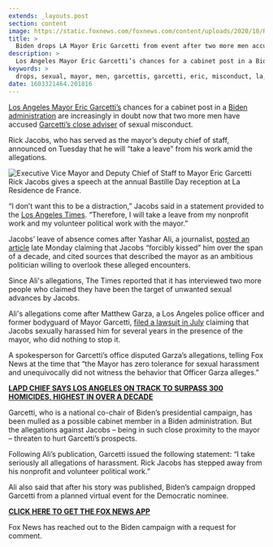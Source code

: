 ```yaml
--- 
extends: _layouts.post 
section: content 
image: https://static.foxnews.com/foxnews.com/content/uploads/2020/10/Rick-Jacobs-GETTY.jpg 
title: > 
  Biden drops LA Mayor Eric Garcetti from event after two more men accuse close adviser of sexual misconduct 
description: > 
  Los Angeles Mayor Eric Garcetti’s chances for a cabinet post in a Biden administration are increasingly in doubt now that two more men have accused Garcetti’s close adviser of sexual misconduct.Rick Jacobs, who has served as the mayor’s deputy chief of staff, announced on Tuesday that he will “take a leave” from his work amid the allegations.“I don’t want this to be a distraction,” Jacobs said in a statement provided to the Los Angeles Times.But the allegations against Jacobs – being in such close proximity to the mayor – threaten to hurt Garcetti’s prospects.CLICK HERE TO GET THE FOX NEWS APPFox News has reached out to the Biden campaign with a request for comment. 
keywords: > 
  drops, sexual, mayor, men, garcettis, garcetti, eric, misconduct, la, event, leave, jacobs, angeles, close, los, allegations, work 
date: 1603321464.201816 
--- 
```

<div><p class="speakable"><a href="https://www.foxnews.com/category/us/los-angeles">Los Angeles Mayor Eric Garcetti&#8217;s</a> chances for a cabinet post in a <a href="https://www.foxnews.com/category/person/joe-biden">Biden administration</a> are increasingly in doubt now that two more men have accused <a href="https://www.foxnews.com/person/g/eric-garcetti">Garcetti&#8217;s close adviser</a> of sexual misconduct. </p><p class="ad gam"></p><p class="ad gam"></p><p class="ad gam"></p><p class="speakable">Rick Jacobs, who has served as the mayor&#8217;s deputy chief of staff, announced on Tuesday that he will &#8220;take a leave&#8221; from his work amid the allegations. </p><img src="https://a57.foxnews.com/static.foxnews.com/foxnews.com/content/uploads/2020/10/640/320/Rick-Jacobs-GETTY.jpg?ve=1&amp;tl=1" alt="Executive Vice Mayor and Deputy Chief of Staff to Mayor Eric Garcetti Rick Jacobs gives a speech at the annual Bastille Day reception at La Residence de France."><p>&#8220;I don&#8217;t want this to be a distraction,&#8221; Jacobs said in a statement provided to the <a href="https://www.latimes.com/california/story/2020-10-21/garcetti-advisor-rick-jacobs-takes-leave-sexual-misconduct-allegations" target="_blank">Los Angeles Times</a>. &#8220;Therefore, I will take a leave from my nonprofit work and my volunteer political work with the mayor.&#8221;</p><p>Jacobs&#8217; leave of absence comes after Yashar Ali, a&#160;journalist, <a href="https://www.foxnews.com/politics/journalist-yashar-ali-says-adviser-for-la-mayor-eric-garcetti-forcibly-kissed-him-for-over-a-decade">posted an article</a> late Monday claiming that Jacobs &#8220;forcibly kissed&#8221; him over the span of a decade, and cited sources that described the mayor as an ambitious politician willing to overlook these alleged encounters.</p><p class="ad gam"></p><p>Since Ali's allegations, The Times reported that it has interviewed two more people who claimed they have been the target of unwanted sexual advances by Jacobs.&#160;</p><p class="ad gam"></p><p>Ali's allegations come after&#160;Matthew Garza, a Los Angeles police officer and former bodyguard of Mayor Garcetti, <a href="https://www.foxnews.com/us/lapd-officer-sues-city-over-sexually-harassment-claims-alleges-mayor-garcetti-didnt-try-to-stop-it">filed a lawsuit in July</a> claiming that Jacobs sexually harassed him for several years in the presence of the mayor, who did nothing to stop it.</p><p>A spokesperson for Garcetti&#8217;s office disputed Garza&#8217;s allegations, telling Fox News at the time that &#8220;the Mayor has zero tolerance for sexual harassment and unequivocally did not witness the behavior that Officer Garza alleges.&#8221; </p><p class="ad gam"></p><p><a href="https://www.foxnews.com/us/lapd-chief-los-angeles-300-homicides-highest-over-decade"><strong>LAPD CHIEF SAYS LOS ANGELES ON TRACK TO SURPASS 300 HOMICIDES, HIGHEST IN OVER A DECADE</strong></a></p><p class="ad gam"></p><p>Garcetti, who is a national co-chair of Biden&#8217;s presidential campaign, has been mulled as a possible cabinet member in a Biden administration. But the allegations against Jacobs &#8211; being in such close proximity to the mayor &#8211; threaten to hurt Garcetti&#8217;s prospects. </p><p class="ad gam"></p><p>Following Ali&#8217;s publication, Garcetti issued the following statement: &#8220;I take seriously all allegations of harassment. Rick Jacobs has stepped away from his nonprofit and volunteer political work.&#8221;</p><p class="ad gam"></p><p>Ali also said that after his story was published, Biden&#8217;s campaign dropped Garcetti from a planned virtual event for the Democratic nominee.</p><p><a href="https://www.foxnews.com/apps-products?pid=AppArticleLink"><strong>CLICK HERE TO GET THE FOX NEWS APP</strong></a></p><p>Fox News has reached out to the Biden campaign with a request for comment. </p><p class="ad gam"></p><p class="ad gam"></p></div>